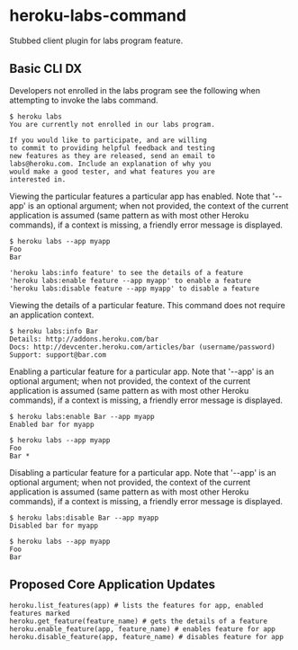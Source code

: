 heroku-labs-command
===================

Stubbed client plugin for labs program feature.

Basic CLI DX
------------

Developers not enrolled in the labs program see the following when attempting to invoke the labs command.

    $ heroku labs
    You are currently not enrolled in our labs program.
    
    If you would like to participate, and are willing 
    to commit to providing helpful feedback and testing 
    new features as they are released, send an email to 
    labs@heroku.com. Include an explanation of why you 
    would make a good tester, and what features you are
    interested in.

Viewing the particular features a particular app has enabled. Note that '--app' is an optional argument; when not provided, the context of the current application is assumed (same pattern as with most other Heroku commands), if a context is missing, a friendly error message is displayed.

    $ heroku labs --app myapp
    Foo
    Bar
    
    'heroku labs:info feature' to see the details of a feature
    'heroku labs:enable feature --app myapp' to enable a feature
    'heroku labs:disable feature --app myapp' to disable a feature

Viewing the details of a particular feature. This command does not require an application context.

    $ heroku labs:info Bar    
    Details: http://addons.heroku.com/bar
    Docs: http://devcenter.heroku.com/articles/bar (username/password)
    Support: support@bar.com

Enabling a particular feature for a particular app. Note that '--app' is an optional argument; when not provided, the context of the current application is assumed (same pattern as with most other Heroku commands), if a context is missing, a friendly error message is displayed.

    $ heroku labs:enable Bar --app myapp
    Enabled bar for myapp
    
    $ heroku labs --app myapp
    Foo
    Bar *

Disabling a particular feature for a particular app. Note that '--app' is an optional argument; when not provided, the context of the current application is assumed (same pattern as with most other Heroku commands), if a context is missing, a friendly error message is displayed.

    $ heroku labs:disable Bar --app myapp
    Disabled bar for myapp
    
    $ heroku labs --app myapp
    Foo
    Bar

Proposed Core Application Updates
---------------------------------

    heroku.list_features(app) # lists the features for app, enabled features marked
    heroku.get_feature(feature_name) # gets the details of a feature
    heroku.enable_feature(app, feature_name) # enables feature for app
    heroku.disable_feature(app, feature_name) # disables feature for app